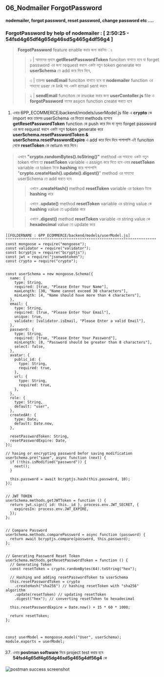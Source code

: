 ## 06_Nodmailer ForgotPassword

#### nodemailer, forgot password, reset password, change password etc ....

### ForgotPassword by help of nodemailer : [ 2:50:25 - 54fsd4g65df4g65dg46sd5g465g4df56g4 ]

> **ForgotPassword** feature enable করার জন্য করনিয় ঃ
>
>> ১ | আমাদের প্রথমে **getResetPasswordToken** funciton বানাতে হবে যা forget password এর জন্য request করলে একটা নতুন token generate করে **userSchema** তে add করে দিবে দিবে,
>
>> ৩ | তারপর **sendEmail** funciton বানাতে হবে যা **nodemailer** function এর সাহায্যে user কে link সহ একটা email sent করবে 
>
>> ২ | **sendEmail** funciton কে invoke করার জন্য **userContoller.js** file এ **forgotPassword** নামের asycn function create করতে হবে

####
1. এবার 6PP_ECOMMERCE/backend/models/userModel.js file এ **crypto**  কে import করে তারপর userSchema এর ভিতরে methods হসেবে **getResetPasswordToken** function কে push করে দিব যা মূলত forget password এর জন্য request করলে একটা নতুন token generate করে **userSchema.resetPasswordToken & userSchema.resetPasswordExpire** এ add করে দিবে দিবে পাশাপাশি এই funciton থেকে **resetToken** কে return করে দিবে।
####

> এখানে **"crypto.randomBytes().toString()"** method এর সাহায্যে একটা নতুন token বানিয়ে তা **resetToken** variable এ assign করে দিতে হবে
> এবার **resetToken** variable এর token টাকে **hashing** করে পাশাপাশি "**crypto.createHash().update().digest()**" method এর সাহায্যে userSchema তে add করতে হবে 
>
>> এখানে **.createHash()** method **resetToken** variable এর token টাকে **hashing** করে
>
>> এখানে **.update()** method **resetToken** variable এর string value কে **hashing** value তে update করে
>
>> এখানে **.digest()** method **resetToken** variable এর string value কে **hexadecimal** value তে update করে

####
```http
[[FOLDERNAME : 6PP_ECOMMERCE/backend/models/userModel.js]
"""""""""""""""""""""""""""""""""""""""""""""""""""""""""""""""""""""
const mongoose = require("mongoose");
const validator = require("validator");
const bcryptjs = require("bcryptjs");
const jwt = require("jsonwebtoken");
const crypto = require("crypto");


const userSchema = new mongoose.Schema({
  name: {
    type: String,
    required: [true, "Please Enter Your Name"],
    maxLength: [30, "Name cannot exceed 30 characters"],
    minLength: [4, "Name should have more than 4 characters"],
  },
  email: {
    type: String,
    required: [true, "Please Enter Your Email"],
    unique: true,
    validate: [validator.isEmail, "Please Enter a valid Email"],
  },
  password: {
    type: String,
    required: [true, "Please Enter Your Password"],
    minLength: [8, "Password should be greater than 8 characters"],
    select: false,
  },
  avatar: {
    public_id: {
      type: String,
      required: true,
    },
    url: {
      type: String,
      required: true,
    },
  },
  role: {
    type: String,
    default: "user",
  },
  createdAt: {
    type: Date,
    default: Date.now,
  },

  resetPasswordToken: String,
  resetPasswordExpire: Date,
});

// hasing or encrypting password befor saving modification
userSchema.pre("save", async function (next) {
  if (!this.isModified("password")) {
    next();
  }

  this.password = await bcryptjs.hash(this.password, 10);
});


// JWT TOKEN
userSchema.methods.getJWTToken = function () {
  return jwt.sign({ id: this._id }, process.env.JWT_SECRET, {
    expiresIn: process.env.JWT_EXPIRE,
  });
};


// Compare Password
userSchema.methods.comparePassword = async function (password) {
  return await bcryptjs.compare(password, this.password);
};


// Generating Password Reset Token
userSchema.methods.getResetPasswordToken = function () {
  // Generating Token
  const resetToken = crypto.randomBytes(64).toString("hex");

  // Hashing and adding resetPasswordToken to userSchema
  this.resetPasswordToken = crypto
    .createHash("sha256") // hashing resetToken with "sha256" algorithm
    .update(resetToken) // updating resetToken
    .digest("hex"); // converting resetToken to hexadecimal

  this.resetPasswordExpire = Date.now() + 15 * 60 * 1000;

  return resetToken;
};



const userModel = mongoose.model("User", userSchema);
module.exports = userModel;
```
####

37. এবার **postman software** দিয়ে project test করার হবে **54fsd4g65df4g65dg46sd5g465g4df56g4** কে
####

####
![postman success screenshot](https://i.ibb.co/1MMTrPk/xcv.png)
####

